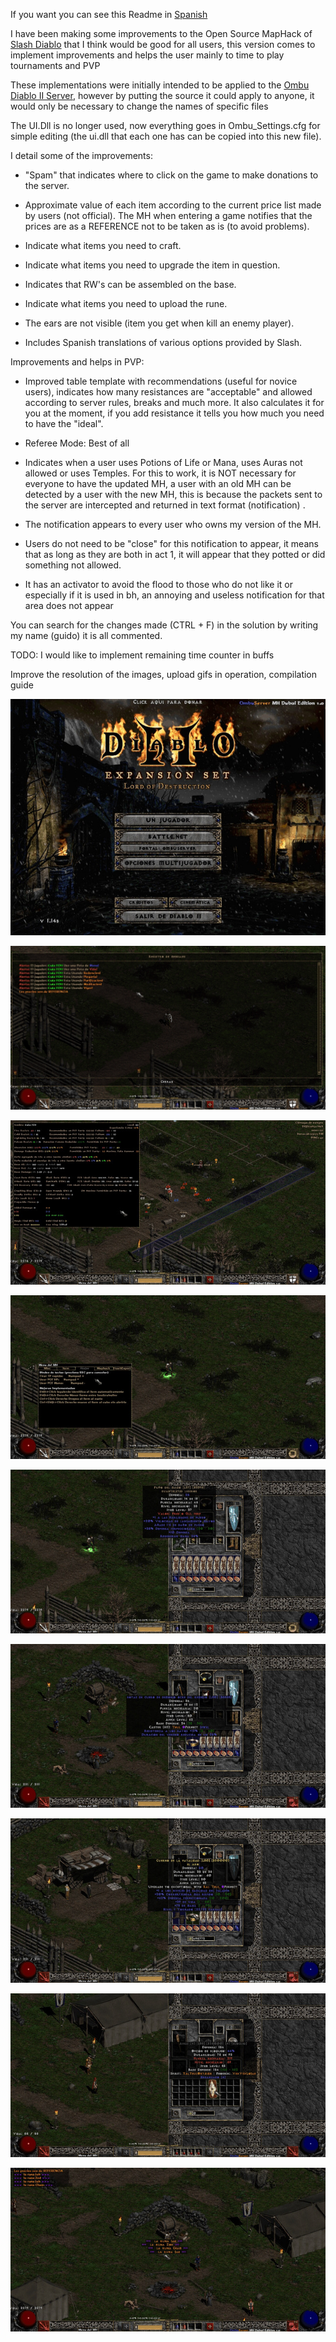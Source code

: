 If you want you can see this Readme in [Spanish](https://github.com/GuidoFavara/MapHack-MOD-Diablo-II/blob/master/READMESPANISH.md)

I have been making some improvements to the Open Source MapHack of [Slash Diablo](https://github.com/planqi/slashdiablo-maphack) that I think would be good for all users, this version comes to implement improvements and helps the user mainly to time to play tournaments and PVP

These implementations were initially intended to be applied to the [Ombu Diablo II Server](https://foros.ombuserver.com.ar/viewtopic.php?f=3&t=254), however by putting the source it could apply to anyone, it would only be necessary to change the names of specific files

The UI.Dll is no longer used, now everything goes in Ombu_Settings.cfg for simple editing (the ui.dll that each one has can be copied into this new file).

I detail some of the improvements:
* "Spam" that indicates where to click on the game to make donations to the server.

* Approximate value of each item according to the current price list made by users (not official). The MH when entering a game notifies that the prices are as a REFERENCE not to be taken as is (to avoid problems).

* Indicate what items you need to craft.

* Indicate what items you need to upgrade the item in question.

* Indicates that RW's can be assembled on the base.

* Indicate what items you need to upload the rune.

* The ears are not visible (item you get when kill an enemy player).

* Includes Spanish translations of various options provided by Slash.

Improvements and helps in PVP:
* Improved table template with recommendations (useful for novice users), indicates how many resistances are "acceptable" and allowed according to server rules, breaks and much more. It also calculates it for you at the moment, if you add resistance it tells you how much you need to have the "ideal".

* Referee Mode: Best of all

* Indicates when a user uses Potions of Life or Mana, uses Auras not allowed or uses Temples.
For this to work, it is NOT necessary for everyone to have the updated MH, a user with an old MH can be detected by a user with the new MH, this is because the packets sent to the server are intercepted and returned in text format (notification) .



* The notification appears to every user who owns my version of the MH.

* Users do not need to be "close" for this notification to appear, it means that as long as they are both in act 1, it will appear that they potted or did something not allowed.

* It has an activator to avoid the flood to those who do not like it or especially if it is used in bh, an annoying and useless notification for that area does not appear

You can search for the changes made (CTRL + F) in the solution by writing my name (guido) it is all commented.

TODO:
I would like to implement remaining time counter in buffs

Improve the resolution of the images, upload gifs in operation, compilation guide

![atext](https://github.com/GuidoFavara/MapHack-MOD-Diablo-II/blob/master/Pictures/1.jpg?raw=true)

![atext](https://github.com/GuidoFavara/MapHack-MOD-Diablo-II/blob/master/Pictures/Notificaciones.jpg?raw=true)

![atext](https://github.com/GuidoFavara/MapHack-MOD-Diablo-II/blob/master/Pictures/Tablas.jpg?raw=true)

![atext](https://github.com/GuidoFavara/MapHack-MOD-Diablo-II/blob/master/Pictures/Atajos.jpg?raw=true)

![atext](https://github.com/GuidoFavara/MapHack-MOD-Diablo-II/blob/master/Pictures/Valor-Items.jpg)

![atext](https://github.com/GuidoFavara/MapHack-MOD-Diablo-II/blob/master/Pictures/Craft.jpg)

![atext](https://github.com/GuidoFavara/MapHack-MOD-Diablo-II/blob/master/Pictures/Upgrade-2.jpg)

![atext](https://github.com/GuidoFavara/MapHack-MOD-Diablo-II/blob/master/Pictures/RW.jpg)

![atext](https://github.com/GuidoFavara/MapHack-MOD-Diablo-II/blob/master/Pictures/Runas.jpg)

